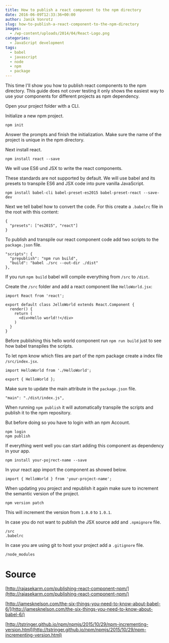 ```yaml
---
title: How to publish a react component to the npm directory
date: 2016-06-09T12:33:36+00:00
author: Janik Vonrotz
slug: how-to-publish-a-react-component-to-the-npm-directory
images:
  - /wp-content/uploads/2014/04/React-Logo.png
categories:
  - JavaScript development
tags:
  - babel
  - javascript
  - node
  - npm
  - package
---
```

This time I'll show you how to publish react components to the npm directory. This guide does not cover testing it only shows the easiest way to use your components for different projects as npm dependency.

<!--more-->

Open your project folder with a CLI.

Initialize a new npm project.

    npm init

Answer the prompts and finish the initialization. Make sure the name of the project is unique in the npm directory.

Next install react.

    npm install react --save

We will use ES6 und JSX to write the react components.

These standards are not supported by default. We will use babel and its presets to transpile ES6 and JSX code into pure vanilla JavaScript.

    npm install babel-cli babel-preset-es2015 babel-preset-react --save-dev

Next we tell babel how to convert the code. For this create a `.babelrc` file in the root with this content:

```
{
  "presets": ["es2015", "react"]
}
```

To publish and transpile our react component code add two scripts to the `package.json` file.

```
"scripts": {
  "prepublish": "npm run build",
  "build": "babel ./src --out-dir ./dist"
},
```

If you run `npm build` babel will compile everything from `/src` to `/dist`.

Create the `/src` folder and add a react component like `HelloWorld.jsx`:

```
import React from 'react';

export default class JelloWorld extends React.Component {
  render() {
    return (
      <div>Hello world!!</div>
    )
  }
}
```

Before publishing this hello world component run `npm run build` just to see how babel transpiles the scripts.

To let npm know which files are part of the npm package create a index file `/src/index.jsx`.

```
import HelloWorld from './HelloWorld';

export { HelloWorld };
```

Make sure to update the main attribute in the `package.json` file.

```
"main": "./dist/index.js",
```

When running `npm publish` it will automatically transpile the scripts and publish it to the npm repository.

But before doing so you have to login with an npm Account.

    npm login
    npm publish

If everything went well you can start adding this component as dependency in your app.

    npm install your-pojrect-name --save

In your react app import the component as showed below.

    import { HelloWorld } from 'your-project-name';

When updating you project and republish it again make sure to increment the semantic version of the project.

    npm version patch

This will increment the version from `1.0.0` to `1.0.1`.

In case you do not want to publish the JSX source add and `.npmignore` file.

```
/src
.babelrc
```

In case you are using git to host your project add a `.gitignore` file.

```
/node_modules
```

# Source

[http://rajasekarm.com/publishing-react-component-npm/](http://rajasekarm.com/publishing-react-component-npm/)

[http://jamesknelson.com/the-six-things-you-need-to-know-about-babel-6/](http://jamesknelson.com/the-six-things-you-need-to-know-about-babel-6/)

[http://tstringer.github.io/npm/npmjs/2015/10/29/npm-incrementing-version.html](http://tstringer.github.io/npm/npmjs/2015/10/29/npm-incrementing-version.html)
